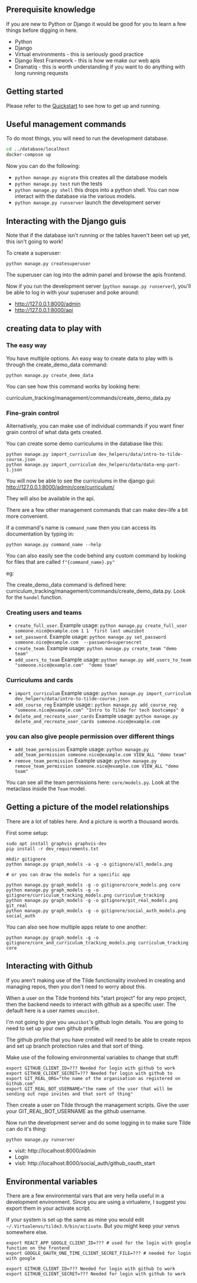 ## Prerequisite knowledge 


If you are new to Python or Django it would be good for you to learn a few things before digging in here.

- Python
- Django 
- Virtual environments - this is seriously good practice
- Django Rest Framework - this is how we make our web apis
- Dramatiq - this is worth understanding if you want to do anything with long running requests

## Getting started

Please refer to the [Quickstart](/quick-start.md) to see how to get up and running.

## Useful management commands

To do most things, you will need to run the development database.

```sh 
cd ../database/localhost
docker-compose up
```

Now you can do the following:

- `python manage.py migrate` this creates all the database models
- `python manage.py test` run the tests
- `python manage.py shell` this drops into a python shell. You can now interact with the database via the various models.
- `python manage.py runserver` launch the development server

## Interacting with the Django guis

Note that if the database isn't running or the tables haven't been set up yet, this isn't going to work!

To create a superuser:

```
python manage.py createsuperuser
```
The superuser can log into the admin panel and browse the apis frontend.

Now if you run the development server (`python manage.py runserver`), you'll be able to log in with your superuser and poke around:

- http://127.0.0.1:8000/admin
- http://127.0.0.1:8000/api

##  creating data to play with

### The easy way 

You have multiple options. An easy way to create data to play with is through the create_demo_data command:

```
python manage.py create_demo_data
```

You can see how this command works by looking here:

curriculum_tracking/management/commands/create_demo_data.py

### Fine-grain control

Alternatively, you can make use of individual commands if you want finer grain control of what data gets created.


You can create some demo curriculums in the database like this:

```
python manage.py import_curriculum dev_helpers/data/intro-to-tilde-course.json
python manage.py import_curriculum dev_helpers/data/data-eng-part-1.json
```

You will now be able to see the curriculums in the django gui: http://127.0.0.1:8000/admin/core/curriculum/

They will also be available in the api.

There are a few other management commands that can make dev-life a bit more convenient.

If a command's name is `command_name` then you can access its documentation by typing in:

```
python manage.py command_name --help
```

You can also easily see the code behind any custom command by looking for files that are called `f"{command_name}.py"`

eg: 

The create_demo_data command is defined here: curriculum_tracking/management/commands/create_demo_data.py. Look for the `handel` function.

### Creating users and teams

- `create_full_user`. Example usage: `python manage.py create_full_user someone.nice@example.com 1 1  first last umuzibot`
- `set_password`. Example usage:  `python manage.py set_password someone.nice@example.com  --password=supersecret`
- `create_team`. Example usage: `python manage.py create_team "demo team"`
- `add_users_to_team` Example usage: `python manage.py add_users_to_team  "someone.nice@example.com"  "demo team"`

### Curriculums and cards

- `import_curriculum` Example usage: `python manage.py import_curriculum dev_helpers/data/intro-to-tilde-course.json`
- `add_course_reg` Example usage:: `python manage.py add_course_reg "someone.nice@example.com" "Intro to Tilde for tech bootcamps" 0`
- `delete_and_recreate_user_cards` Example usage: `python manage.py delete_and_recreate_user_cards someone.nice@example.com`

### you can also give people permission over different things

- `add_team_permission` Example usage: `python manage.py add_team_permission someone.nice@example.com VIEW_ALL "demo team"`
- `remove_team_permission` Example usage: `python manage.py remove_team_permission someone.nice@example.com VIEW_ALL "demo team"`

You can see all the team permissions here: `core/models.py`. Look at the metaclass inside the `Team` model.

## Getting a picture of the model relationships

There are a lot of tables here. And a picture is worth a thousand words.

First some setup:

```
sudo apt install graphvis graphvis-dev
pip install -r dev_requirements.txt
```

```
mkdir gitignore
python manage.py graph_models -a -g -o gitignore/all_models.png

# or you can draw the models for a specific app

python manage.py graph_models -g -o gitignore/core_models.png core
python manage.py graph_models -g -o gitignore/curriculum_tracking_models.png curriculum_tracking
python manage.py graph_models -g -o gitignore/git_real_models.png git_real
python manage.py graph_models -g -o gitignore/social_auth_models.png social_auth
```

You can also see how multiple apps relate to one another:
```
python manage.py graph_models -g -o gitignore/core_and_curriculum_tracking_models.png curriculum_tracking core
```

## Interacting with Github

If you aren't making use of the Tilde functionality involved in creating and managing repos, then you don't need to worry about this.

When a user on the Tilde frontend hits "start project" for any repo project, then the backend needs to interact with github as a specific user. The default here is a user names `umuzibot`.

I'm not going to give you `umuzibot`'s github login details. You are going to need to set up your own github profile.

The github profile that you have created will need to be able to create repos and set up branch protection rules and that sort of thing.

Make use of the following environmental variables to change that stuff:

```
export GITHUB_CLIENT_ID=??? Needed for login with github to work
export GITHUB_CLIENT_SECRET=??? Needed for login with github to
export GIT_REAL_ORG="the name of the organisation as registered on Github.com"
export GIT_REAL_BOT_USERNAME="the name of the user that will be sending out repo invites and that sort of thing"
```

Then create a user on Tilde through the management scripts. Give the user your GIT_REAL_BOT_USERNAME as the github username.

Now run the development server and do some logging in to make sure Tilde can do it's thing:

```
python manage.py runserver
```

- visit: http://localhost:8000/admin
- Login
- visit: http://localhost:8000/social_auth/github_oauth_start

## Environmental variables

There are a few environmental vars that are very hella useful in a development environment. Since you are using a virtualenv, I suggest you export them in your activate script.

If your system is set up the same as mine you would edit `~/.Virtualenvs/tilde3.9/bin/activate`. But you might keep your venvs somewhere else.

```
export REACT_APP_GOOGLE_CLIENT_ID=??? # used for the login with google function on the frontend
export GOOGLE_OAUTH_ONE_TIME_CLIENT_SECRET_FILE=??? # needed for login with google

export GITHUB_CLIENT_ID=??? Needed for login with github to work
export GITHUB_CLIENT_SECRET=??? Needed for login with github to work
```
